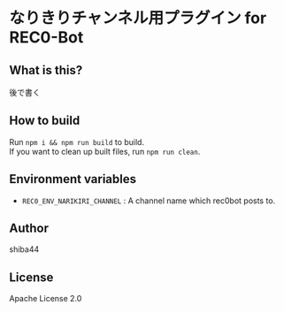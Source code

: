 # なりきりチャンネル用プラグイン for REC0-Bot

## What is this?
後で書く

## How to build
Run `npm i && npm run build` to build.  
If you want to clean up built files, run `npm run clean`.

## Environment variables
- `REC0_ENV_NARIKIRI_CHANNEL` : A channel name which rec0bot posts to.

## Author
shiba44

## License
Apache License 2.0

